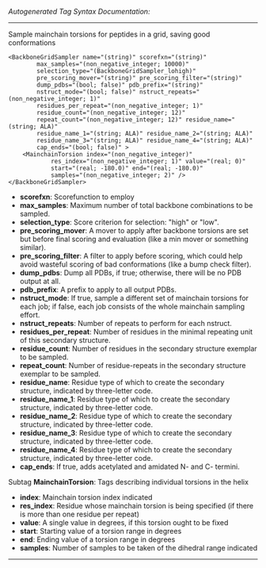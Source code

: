_Autogenerated Tag Syntax Documentation:_

---
Sample mainchain torsions for peptides in a grid, saving good conformations

```
<BackboneGridSampler name="(string)" scorefxn="(string)"
        max_samples="(non_negative_integer; 10000)"
        selection_type="(BackboneGridSampler_lohigh)"
        pre_scoring_mover="(string)" pre_scoring_filter="(string)"
        dump_pdbs="(bool; false)" pdb_prefix="(string)"
        nstruct_mode="(bool; false)" nstruct_repeats="(non_negative_integer; 1)"
        residues_per_repeat="(non_negative_integer; 1)"
        residue_count="(non_negative_integer; 12)"
        repeat_count="(non_negative_integer; 12)" residue_name="(string; ALA)"
        residue_name_1="(string; ALA)" residue_name_2="(string; ALA)"
        residue_name_3="(string; ALA)" residue_name_4="(string; ALA)"
        cap_ends="(bool; false)" >
    <MainchainTorsion index="(non_negative_integer)"
            res_index="(non_negative_integer; 1)" value="(real; 0)"
            start="(real; -180.0)" end="(real; -180.0)"
            samples="(non_negative_integer; 2)" />
</BackboneGridSampler>
```

-   **scorefxn**: Scorefunction to employ
-   **max_samples**: Maximum number of total backbone combinations to be sampled.
-   **selection_type**: Score criterion for selection: "high" or "low".
-   **pre_scoring_mover**: A mover to apply after backbone torsions are set but before final scoring and evaluation (like a min mover or something similar).
-   **pre_scoring_filter**: A filter to apply before scoring, which could help avoid wasteful scoring of bad conformations (like a bump check filter).
-   **dump_pdbs**: Dump all PDBs, if true; otherwise, there will be no PDB output at all.
-   **pdb_prefix**: A prefix to apply to all output PDBs.
-   **nstruct_mode**: If true, sample a different set of mainchain torsions for each job; if false, each job consists of the whole mainchain sampling effort.
-   **nstruct_repeats**: Number of repeats to perform for each nstruct.
-   **residues_per_repeat**: Number of residues in the minimal repeating unit of this secondary structure.
-   **residue_count**: Number of residues in the secondary structure exemplar to be sampled.
-   **repeat_count**: Number of residue-repeats in the secondary structure exemplar to be sampled.
-   **residue_name**: Residue type of which to create the secondary structure, indicated by three-letter code.
-   **residue_name_1**: Residue type of which to create the secondary structure, indicated by three-letter code.
-   **residue_name_2**: Residue type of which to create the secondary structure, indicated by three-letter code.
-   **residue_name_3**: Residue type of which to create the secondary structure, indicated by three-letter code.
-   **residue_name_4**: Residue type of which to create the secondary structure, indicated by three-letter code.
-   **cap_ends**: If true, adds acetylated and amidated N- and C- termini.


Subtag **MainchainTorsion**:   Tags describing individual torsions in the helix

-   **index**: Mainchain torsion index indicated
-   **res_index**: Residue whose mainchain torsion is being specified (if there is more than one residue per repeat)
-   **value**: A single value in degrees, if this torsion ought to be fixed
-   **start**: Starting value of a torsion range in degrees
-   **end**: Ending value of a torsion range in degrees
-   **samples**: Number of samples to be taken of the dihedral range indicated

---
